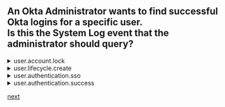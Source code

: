 ## An Okta Administrator wants to find successful Okta logins for a specific user.<br>Is this the System Log event that the administrator should query?

<details>
  <summary>
    user.account.lock
  </summary>

  <p>
    No  
  </p>
</details>






<details>
  <summary>
    user.lifecycle.create
  </summary>

  <p>
    No
  </p>
</details>


<details>
  <summary>
    user.authentication.sso
  </summary>

  <p>
    Yes
  </p>
</details>








<details>
  <summary>
user.authentication.success
  </summary>
<p>
  No
</p>
</details>




[next](34.md)
